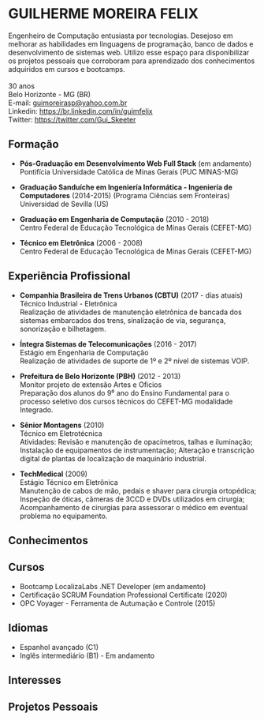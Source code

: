 # GUILHERME MOREIRA FELIX

Engenheiro de Computação entusiasta por tecnologias. Desejoso em melhorar as habilidades em linguagens de programação, banco de dados e desenvolvimento de sistemas web. Utilizo esse espaço para disponibilizar os projetos pessoais que corroboram para aprendizado dos conhecimentos adquiridos em cursos e bootcamps. <br />
<br />
30 anos <br />
Belo Horizonte - MG (BR) <br />
E-mail: guimoreirasp@yahoo.com.br <br />
Linkedin: https://br.linkedin.com/in/guimfelix <br />
Twitter: https://twitter.com/Gui_Skeeter <br />

## Formação

* __Pós-Graduação em Desenvolvimento Web Full Stack__ (em andamento) <br />
Pontifícia Universidade Católica de Minas Gerais (PUC MINAS-MG)

* __Graduação Sanduíche em Ingeniería Informática - Ingeniería de Computadores__ (2014-2015) (Programa Ciências sem Fronteiras)  <br />
Universidad de Sevilla (US)

* __Graduação em Engenharia de Computação__ (2010 - 2018)  <br />
Centro Federal de Educação Tecnológica de Minas Gerais (CEFET-MG)

* __Técnico em Eletrônica__ (2006 - 2008) <br />
Centro Federal de Educação Tecnológica de Minas Gerais (CEFET-MG)

## Experiência Profissional

* __Companhia Brasileira de Trens Urbanos (CBTU)__ (2017 - dias atuais) <br />
Técnico Industrial - Eletrônica <br />
Realização de atividades de manutenção eletrônica de bancada dos sistemas embarcados dos trens, sinalização de via, segurança, sonorização e bilhetagem.

* __Íntegra Sistemas de Telecomunicações__ (2016 - 2017) <br />
Estágio em Engenharia de Computação <br />
Realização de atividades de suporte de 1º e 2º nível de sistemas VOIP. 


* __Prefeitura de Belo Horizonte (PBH)__ (2012 - 2013) <br />
Monitor projeto de extensão Artes e Oficios <br />
Preparação dos alunos do 9⁰ ano do Ensino Fundamental para o processo seletivo dos cursos técnicos do CEFET-MG modalidade Integrado.
 
* __Sênior Montagens__ (2010) <br />
Técnico em Eletrotécnica <br />
Atividades: Revisão e manutenção de opacímetros, talhas e iluminação; Instalação de equipamentos de instrumentação; Alteração e transcrição digital de plantas de localização de maquinário industrial.
 
* __TechMedical__ (2009) <br />
Estágio Técnico em Eletrônica <br />
Manutenção de cabos de mão, pedais e shaver para cirurgia ortopédica; Inspeção de óticas, câmeras de 3CCD e DVDs utilizados em cirurgia; Acompanhamento de cirurgias para assessorar o médico em eventual problema no equipamento.

## Conhecimentos


## Cursos

* Bootcamp LocalizaLabs .NET Developer (em andamento)
* Certificação SCRUM Foundation Professional Certificate (2020)
* OPC Voyager - Ferramenta de Autumação e Controle (2015)

## Idiomas

* Espanhol avançado (C1)
* Inglês intermediário (B1) - Em andamento

## Interesses

## Projetos Pessoais


